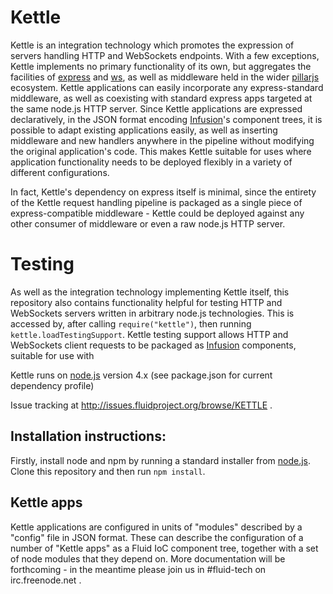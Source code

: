 Kettle
===

Kettle is an integration technology which promotes the expression of servers handling HTTP and WebSockets endpoints. 
With a few exceptions, Kettle implements no primary functionality of its own, but aggregates the facilities of
[express](http://expressjs.com/) and [ws](http://einaros.github.io/ws/), as well as middleware held in the wider [pillarjs](https://github.com/pillarjs)
ecosystem. Kettle applications can easily incorporate any express-standard middleware, as well as coexisting with standard express apps targeted at the same
node.js HTTP server. Since Kettle applications are expressed 
declaratively, in the JSON format encoding [Infusion](https://github.com/fluid-project/infusion)'s component trees, it is possible to adapt existing
applications easily, as well as inserting middleware and new handlers anywhere in the pipeline without modifying the original application's code. This makes
Kettle suitable for uses where application functionality needs to be deployed flexibly in a variety of different configurations.

In fact, Kettle's dependency on express itself is minimal, since the entirety of the Kettle request handling pipeline is packaged
as a single piece of express-compatible middleware - Kettle could be deployed against any other consumer of middleware or even a raw node.js HTTP server.

Testing
===
As well as the integration technology implementing Kettle itself, this repository also contains functionality helpful for testing HTTP and WebSockets
servers written in arbitrary node.js technologies. This is accessed by, after calling `require("kettle")`, then running `kettle.loadTestingSupport`. Kettle testing 
support allows HTTP and WebSockets client requests to be packaged as [Infusion](https://github.com/fluid-project/infusion) components, suitable for use with 


Kettle runs on [node.js](https://nodejs.org) version 4.x (see package.json for current dependency profile)

Issue tracking at http://issues.fluidproject.org/browse/KETTLE .

Installation instructions:
-

Firstly, install node and npm by running a standard installer from [node.js](https://nodejs.org). Clone this repository and then run `npm install`.

Kettle apps
-

Kettle applications are configured in units of "modules" described by a "config" file in JSON format. These can
describe the configuration of a number of "Kettle apps" as a Fluid IoC component tree, together with a set of node modules that they depend on.
More documentation will be forthcoming - in the meantime please join us in #fluid-tech on irc.freenode.net .
